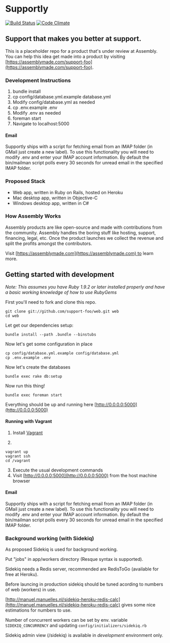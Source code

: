 # Supportly

[![Build Status](https://travis-ci.org/support-foo/web.png?branch=master)](https://travis-ci.org/support-foo/web)
[![Code Climate](https://codeclimate.com/github/support-foo/web.png)](https://codeclimate.com/github/support-foo/web)

## Support that makes you better at support.

This is a placeholder repo for a product that's under review at Assembly. You can help this idea get made into a product by visiting [https://assemblymade.com/support-foo](https://assemblymade.com/support-foo).

### Development Instructions


1. bundle install
2. cp config/database.yml.example database.yml
3. Modify config/database.yml as needed
4. cp .env.example .env
5. Modify .env as needed
6. foreman start
7. Navigate to localhost:5000

#### Email

Supportly ships with a script for fetching email from an IMAP folder 
(in GMail just create a new label). To use this functionality you will need to 
modify .env and enter your IMAP account information. By default the bin/mailman 
script polls every 30 seconds for unread email in the specified IMAP folder.

### Proposed Stack

  * Web app, written in Ruby on Rails, hosted on Heroku
  * Mac desktop app, written in Objective-C
  * Windows desktop app, written in C#

### How Assembly Works

Assembly products are like open-source and made with contributions from the community. Assembly handles the boring stuff like hosting, support, financing, legal, etc. Once the product launches we collect the revenue and split the profits amongst the contributors.

Visit [https://assemblymade.com](https://assemblymade.com) to learn more.

## Getting started with development

*Note: This assumes you have Ruby 1.9.2 or later installed properly and have a basic working knowledge of how to use RubyGems*

First you'll need to fork and clone this repo.

```
git clone git://github.com/support-foo/web.git web
cd web
```

Let get our dependencies setup:

```
bundle install --path .bundle --binstubs
```

Now let's get some configuration in place

```
cp config/database.yml.example config/database.yml
cp .env.example .env
```

Now let's create the databases

```
bundle exec rake db:setup
```

Now run this thing!

```
bundle exec foreman start
```

Everything should be up and running here [http://0.0.0.0:5000](http://0.0.0.0:5000)

#### Running with Vagrant
1. Install [Vagrant](http://www.vagrantup.com/)

2.
```
vagrant up
vagrant ssh
cd /vagrant
```
3. Execute the usual development commands
4. Visit [http://0.0.0.0:5000](http://0.0.0.0:5000) from the host machine browser

#### Email

Supportly ships with a script for fetching email from an IMAP folder 
(in GMail just create a new label). To use this functionality you will need to 
modify .env and enter your IMAP account information. By default the bin/mailman 
script polls every 30 seconds for unread email in the specified IMAP folder.


### Background working (with Sidekiq)

As proposed Sidekiq is used for background working.

Put "jobs" in app/workers directory (Resque syntax is supported).

Sidekiq needs a Redis server, recommended are RedisToGo (available for free at Heroku).

Before launcing in production sidekiq should be tuned acording to numbers of web (workers) in use.

[http://manuel.manuelles.nl/sidekiq-heroku-redis-calc](http://manuel.manuelles.nl/sidekiq-heroku-redis-calc) gives some nice estimations for numbers to use.

Number of concurrent workers can be set by env. variable ```SIDEKIQ_CONCURRENCY``` and updating ```config/initializers/sidekiq.rb```

Sidekiq admin view (/sidekiq) is available in _development_ environment only.

